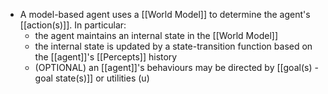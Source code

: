 -  A model-based agent uses a [[World Model]] to determine the agent's [[action(s)]]. In particular:
	- the agent maintains an internal state in the [[World Model]]
	- the internal state is updated by a state-transition function based on the [[agent]]'s [[Percepts]] history
	- (OPTIONAL) an [[agent]]'s behaviours may be directed by [[goal(s) - goal state(s)]] or utilities (u)
